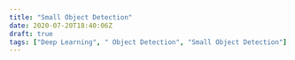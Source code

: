 ```yaml
---
title: "Small Object Detection"
date: 2020-07-20T18:40:06Z
draft: true
tags: ["Deep Learning", " Object Detection", "Small Object Detection"]
---
```


